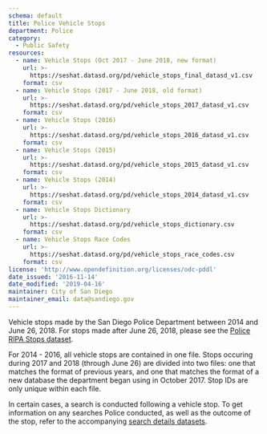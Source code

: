 ```yaml
---
schema: default
title: Police Vehicle Stops
department: Police
category:
  - Public Safety
resources:
  - name: Vehicle Stops (Oct 2017 - June 2018, new format)
    url: >-
      https://seshat.datasd.org/pd/vehicle_stops_final_datasd_v1.csv
    format: csv
  - name: Vehicle Stops (2017 - June 2018, old format)
    url: >-
      https://seshat.datasd.org/pd/vehicle_stops_2017_datasd_v1.csv
    format: csv
  - name: Vehicle Stops (2016)
    url: >-
      https://seshat.datasd.org/pd/vehicle_stops_2016_datasd_v1.csv
    format: csv
  - name: Vehicle Stops (2015)
    url: >-
      https://seshat.datasd.org/pd/vehicle_stops_2015_datasd_v1.csv
    format: csv
  - name: Vehicle Stops (2014)
    url: >-
      https://seshat.datasd.org/pd/vehicle_stops_2014_datasd_v1.csv
    format: csv
  - name: Vehicle Stops Dictionary
    url: >-
      https://seshat.datasd.org/pd/vehicle_stops_dictionary.csv
    format: csv
  - name: Vehicle Stops Race Codes
    url: >-
      https://seshat.datasd.org/pd/vehicle_stops_race_codes.csv
    format: csv
license: 'http://www.opendefinition.org/licenses/odc-pddl'
date_issued: '2016-11-14'
date_modified: '2019-04-16'
maintainer: City of San Diego
maintainer_email: data@sandiego.gov
---
```

Vehicle stops made by the San Diego Police Department between 2014 and June 26, 2018. For stops made after June 26, 2018, please see the [Police RIPA Stops dataset](/datasets/police-ripa-stops/).

<!--more-->

For 2014 - 2016, all vehicle stops are contained in one file. Stops occuring during 2017 and 2018 (through June 26) are divided into two files: one that matches the format of previous years, and one that matches the format of a new database the department began using in October 2017. Stop IDs are only unique within each file.

In certain cases, a search is conducted following a vehicle stop. To get information on any searches Police conducted, as well as the outcome of the stop, refer to the accompanying [search details datasets](/datasets/police-vehicle-stops-search-details/).